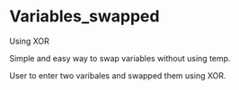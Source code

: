 # Variables_swapped
Using XOR

Simple and easy way to swap variables without using temp.

User to enter two varibales and swapped them using XOR. 

